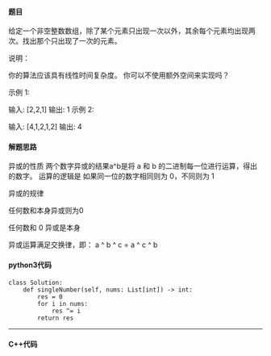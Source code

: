 #### 题目

给定一个非空整数数组，除了某个元素只出现一次以外，其余每个元素均出现两次。找出那个只出现了一次的元素。

说明：

你的算法应该具有线性时间复杂度。 你可以不使用额外空间来实现吗？

示例 1:

输入: [2,2,1]
输出: 1
示例 2:

输入: [4,1,2,1,2]
输出: 4



#### 解题思路

异或的性质
两个数字异或的结果a^b是将 a 和 b 的二进制每一位进行运算，得出的数字。 运算的逻辑是
如果同一位的数字相同则为 0，不同则为 1

异或的规律

任何数和本身异或则为0

任何数和 0 异或是本身

异或运算满足交换律，即：
a ^ b ^ c = a ^ c ^ b



#### python3代码

```
class Solution:
    def singleNumber(self, nums: List[int]) -> int:
        res = 0
        for i in nums:
            res ^= i
        return res
```



****

#### C++代码

```

```

